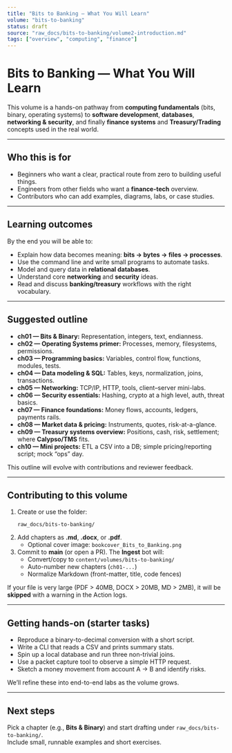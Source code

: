 ```yaml
---
title: "Bits to Banking — What You Will Learn"
volume: "bits-to-banking"
status: draft
source: "raw_docs/bits-to-banking/volume2-introduction.md"
tags: ["overview", "computing", "finance"]
---
```


# Bits to Banking — What You Will Learn

This volume is a hands-on pathway from **computing fundamentals** (bits, binary, operating systems) to **software development**, **databases**, **networking & security**, and finally **finance systems** and **Treasury/Trading** concepts used in the real world.

---

## Who this is for

- Beginners who want a clear, practical route from zero to building useful things.  
- Engineers from other fields who want a **finance-tech** overview.  
- Contributors who can add examples, diagrams, labs, or case studies.

---

## Learning outcomes

By the end you will be able to:

- Explain how data becomes meaning: **bits → bytes → files → processes**.  
- Use the command line and write small programs to automate tasks.  
- Model and query data in **relational databases**.  
- Understand core **networking** and **security** ideas.  
- Read and discuss **banking/treasury** workflows with the right vocabulary.  

---

## Suggested outline

- **ch01 — Bits & Binary:** Representation, integers, text, endianness.  
- **ch02 — Operating Systems primer:** Processes, memory, filesystems, permissions.  
- **ch03 — Programming basics:** Variables, control flow, functions, modules, tests.  
- **ch04 — Data modeling & SQL:** Tables, keys, normalization, joins, transactions.  
- **ch05 — Networking:** TCP/IP, HTTP, tools, client–server mini-labs.  
- **ch06 — Security essentials:** Hashing, crypto at a high level, auth, threat basics.  
- **ch07 — Finance foundations:** Money flows, accounts, ledgers, payments rails.  
- **ch08 — Market data & pricing:** Instruments, quotes, risk-at-a-glance.  
- **ch09 — Treasury systems overview:** Positions, cash, risk, settlement; where **Calypso/TMS** fits.  
- **ch10 — Mini projects:** ETL a CSV into a DB; simple pricing/reporting script; mock “ops” day.

This outline will evolve with contributions and reviewer feedback.

---

## Contributing to this volume

1. Create or use the folder:
   ```text
   raw_docs/bits-to-banking/
   ```
2. Add chapters as **.md**, **.docx**, or **.pdf**.  
   - Optional cover image: `bookcover_Bits_to_Banking.png`  
3. Commit to **main** (or open a PR). The **Ingest** bot will:
   - Convert/copy to `content/volumes/bits-to-banking/`
   - Auto-number new chapters (`ch01-...`)
   - Normalize Markdown (front-matter, title, code fences)

If your file is very large (PDF > 40MB, DOCX > 20MB, MD > 2MB), it will be **skipped** with a warning in the Action logs.

---

## Getting hands-on (starter tasks)

- Reproduce a binary-to-decimal conversion with a short script.  
- Write a CLI that reads a CSV and prints summary stats.  
- Spin up a local database and run three non-trivial joins.  
- Use a packet capture tool to observe a simple HTTP request.  
- Sketch a money movement from account A → B and identify risks.

We’ll refine these into end-to-end labs as the volume grows.

---

## Next steps

Pick a chapter (e.g., **Bits & Binary**) and start drafting under `raw_docs/bits-to-banking/`.  
Include small, runnable examples and short exercises.
